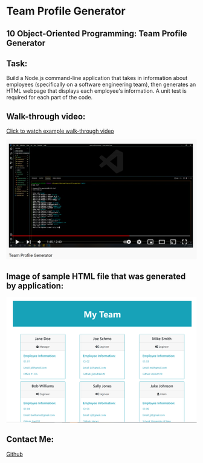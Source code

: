 # Team Profile Generator

## 10 Object-Oriented Programming: Team Profile Generator

## Task:
Build a Node.js command-line application that takes in information about employees (specifically on a software engineering team), then generates an HTML webpage that displays each employee's information. A unit test is required for each part of the code.



## Walk-through video:

[Click to watch example walk-through video](https://www.youtube.com/watch?v=oXapH4Dy6sY)

[![Example Video](./lib/images/screenshot.png)](https://www.youtube.com/watch?v=oXapH4Dy6sY)



## Image of sample HTML file that was generated by application:

![Sample HTML file](./lib/images/htmlpage.PNG)



## Contact Me:
 [Github](https://github.com/bripap)  



